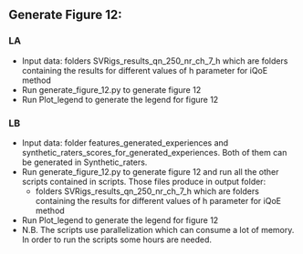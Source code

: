 ## Generate Figure 12:

### LA
* Input data: folders SVRigs_results_qn_250_nr_ch_7_h which are folders containing the results for different values of h parameter for iQoE method
* Run generate_figure_12.py to generate figure 12
* Run Plot_legend to generate the legend for figure 12

### LB
* Input data: folder features_generated_experiences and synthetic_raters_scores_for_generated_experiences. Both of them can be generated in Synthetic_raters.
* Run generate_figure_12.py to generate figure 12 and run all the other scripts contained in scripts. Those files produce in output folder:
  * folders SVRigs_results_qn_250_nr_ch_7_h which are folders containing the results for different values of h parameter for iQoE method
* Run Plot_legend to generate the legend for figure 12
* N.B. The scripts use parallelization which can consume a lot of memory. In order to run the scripts some hours are needed. 
